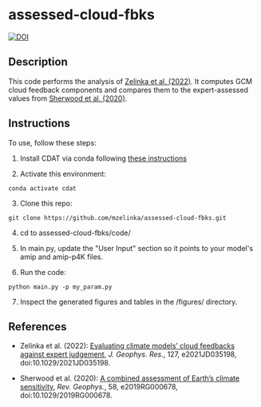 # assessed-cloud-fbks

[![DOI](https://zenodo.org/badge/353136800.svg)](https://zenodo.org/badge/latestdoi/353136800)

## Description
This code performs the analysis of [Zelinka et al. (2022)](https://agupubs.onlinelibrary.wiley.com/doi/full/10.1029/2021JD035198). It computes GCM cloud feedback components and compares them to the expert-assessed values from [Sherwood et al. (2020)](https://agupubs.onlinelibrary.wiley.com/doi/full/10.1029/2019RG000678). 

## Instructions
To use, follow these steps:
1. Install CDAT via conda following [these instructions](https://github.com/CDAT/cdat/wiki/install#installing-latest-cdat---821)

2. Activate this environment:
```
conda activate cdat
```
3. Clone this repo:
```
git clone https://github.com/mzelinka/assessed-cloud-fbks.git
```
4. cd to assessed-cloud-fbks/code/

5. In main.py, update the "User Input" section so it points to your model's amip and amip-p4K files.

6. Run the code:
```
python main.py -p my_param.py
```
7. Inspect the generated figures and tables in the /figures/ directory.


## References
- Zelinka et al. (2022): [Evaluating climate models’ cloud feedbacks against expert judgement](https://agupubs.onlinelibrary.wiley.com/doi/full/10.1029/2021JD035198), <em>J. Geophys. Res.</em>, 127, e2021JD035198, doi:10.1029/2021JD035198.

- Sherwood et al. (2020): [A combined assessment of Earth’s climate sensitivity](https://agupubs.onlinelibrary.wiley.com/doi/abs/10.1029/2019RG000678), <em>Rev. Geophys.</em>, 58, e2019RG000678, doi:10.1029/2019RG000678.

